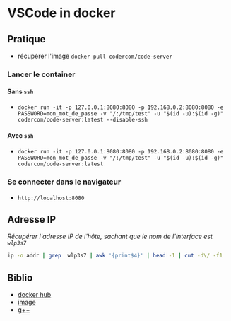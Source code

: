 # VSCode in docker

## Pratique

- récupérer l'image `docker pull codercom/code-server`

### Lancer le container

#### Sans `ssh`

- `docker run -it -p 127.0.0.1:8080:8080 -p 192.168.0.2:8080:8080 -e PASSWORD=mon_mot_de_passe -v "/:/tmp/test" -u "$(id -u):$(id -g)"  codercom/code-server:latest --disable-ssh`

#### Avec `ssh`

- `docker run -it -p 127.0.0.1:8080:8080 -p 192.168.0.2:8080:8080 -e PASSWORD=mon_mot_de_passe -v "/:/tmp/test" -u "$(id -u):$(id -g)"  codercom/code-server:latest`

### Se connecter dans le navigateur

- `http://localhost:8080`

## Adresse IP

_Récupérer l'adresse IP de l'hôte, sachant que le nom de l'interface est `wlp3s7`_

```bash
ip -o addr | grep  wlp3s7 | awk '{print$4}' | head -1 | cut -d\/ -f1
```

## Biblio

- [docker hub](codercom/code-server)
- [image](https://github.com/cdr/code-server)
- [g++](https://code.visualstudio.com/docs/cpp/config-linux)
